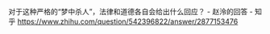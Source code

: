 对于这种严格的“梦中杀人”，法律和道德各自会给出什么回应？ - 赵泠的回答 - 知乎
https://www.zhihu.com/question/542396822/answer/2877153476
